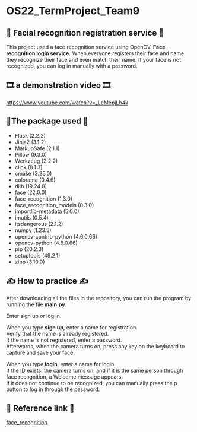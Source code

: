 # OS22_TermProject_Team9
## 🐥 Facial recognition registration service 🐥
This project used a face recognition service using OpenCV. **Face recognition login service.** When everyone registers their face and name, they recognize their face and even match their name. If your face is not recognized, you can log in manually with a password.

## 🎞️ a demonstration video 🎞️
https://www.youtube.com/watch?v=_LeMepjLh4k


## 📃The package used 📃
* Flask (2.2.2)
* Jinja2 (3.1.2) 
* MarkupSafe (2.1.1)
* Pillow (9.3.0)
* Werkzeug (2.2.2)
* click (8.1.3)
* cmake (3.25.0)
* colorama (0.4.6)
* dlib (19.24.0)
* face (22.0.0)
* face_recognition (1.3.0)
* face_recognition_models (0.3.0)
* importlib-metadata (5.0.0)
* imutils (0.5.4)
* itsdangerous (2.1.2)
* numpy (1.23.5)
* opencv-contrib-python (4.6.0.66)
* opencv-python (4.6.0.66)
* pip (20.2.3)
* setuptools (49.2.1)
* zipp (3.10.0)

## ✍️ How to practice ✍️
After downloading all the files in the repository, you can run the program by running the file **main.py**.

Enter sign up or log in.

When you type **sign up**, enter a name for registration.  
Verify that the name is already registered.  
If the name is not registered, enter a password.  
Afterwards, when the camera turns on, press any key on the keyboard to capture and save your face.

When you type **login**, enter a name for login.  
If the ID exists, the camera turns on, and if it is the same person through face recognition, a Welcome message appears.  
If it does not continue to be recognized, you can manually press the p button to log in through the password.

## 🔗 Reference link 🔗
[face_recognition](https://github.com/ageitgey/face_recognition).
